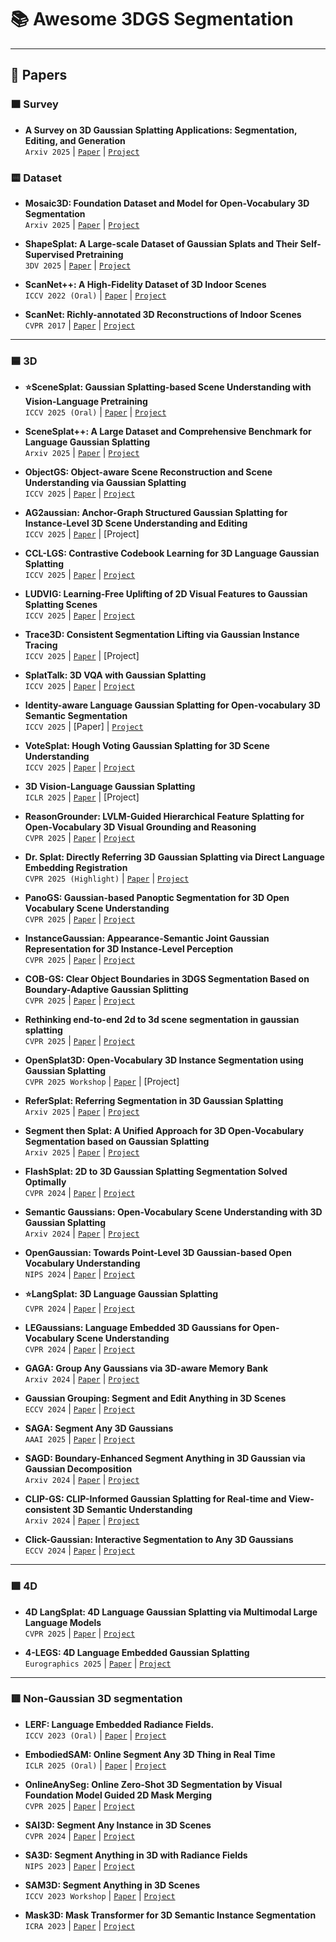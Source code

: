 # 📚 Awesome 3DGS Segmentation
---

## 📖 Papers
### 🟧 Survey
* **A Survey on 3D Gaussian Splatting Applications: Segmentation, Editing, and Generation** <br>
`Arxiv 2025` | [`Paper`](https://arxiv.org/abs/2508.09977) | [`Project`](https://github.com/heshuting555/Awesome-3DGS-Applications)


### 🟨 Dataset
* **Mosaic3D: Foundation Dataset and Model for Open-Vocabulary 3D Segmentation** <br>
`Arxiv 2025` | [`Paper`](https://arxiv.org/abs/2502.02548) | [`Project`](https://nvlabs.github.io/Mosaic3D/)

* **ShapeSplat: A Large-scale Dataset of Gaussian Splats and Their Self-Supervised Pretraining** <br>
`3DV 2025` | [`Paper`](https://arxiv.org/abs/2408.10906) | [`Project`](https://unique1i.github.io/ShapeSplat_webpage/)

* **ScanNet++: A High-Fidelity Dataset of 3D Indoor Scenes** <br>
`ICCV 2022 (Oral)` | [`Paper`](https://arxiv.org/abs/2308.11417) | [`Project`](https://github.com/scannetpp/scannetpp)

* **ScanNet: Richly-annotated 3D Reconstructions of Indoor Scenes** <br>
`CVPR 2017` | [`Paper`](https://arxiv.org/abs/1702.04405) | [`Project`](http://www.scan-net.org/)
---

### 🟦 3D
* **⭐SceneSplat: Gaussian Splatting-based Scene Understanding with Vision-Language Pretraining** <br>
`ICCV 2025 (Oral)` | [`Paper`](https://arxiv.org/abs/2503.18052) | [`Project`](https://github.com/unique1i/SceneSplat)

* **SceneSplat++: A Large Dataset and Comprehensive Benchmark for Language Gaussian Splatting** <br>
`Arxiv 2025` | [`Paper`](https://arxiv.org/abs/2506.08710) | [`Project`](https://github.com/unique1i/GaussianWorld_Benchmark)

* **ObjectGS: Object-aware Scene Reconstruction and Scene Understanding via Gaussian Splatting** <br>
`ICCV 2025` | [`Paper`](https://arxiv.org/abs/2507.15454) | [`Project`](https://ruijiezhu94.github.io/ObjectGS_page)

* **AG2aussian: Anchor-Graph Structured Gaussian Splatting for Instance-Level 3D Scene Understanding and Editing** <br>
`ICCV 2025` | [`Paper`](https://arxiv.org/abs/2508.01740) | [Project]

* **CCL-LGS: Contrastive Codebook Learning for 3D Language Gaussian Splatting** <br>
`ICCV 2025` | [`Paper`](https://arxiv.org/abs/2505.20469) | [`Project`](https://epsilontl.github.io/CCL-LGS/)

* **LUDVIG: Learning-Free Uplifting of 2D Visual Features to Gaussian Splatting Scenes** <br>
`ICCV 2025` | [`Paper`](https://arxiv.org/abs/2410.14462) | [`Project`](https://juliettemarrie.github.io/ludvig)

* **Trace3D: Consistent Segmentation Lifting via Gaussian Instance Tracing** <br>
`ICCV 2025` | [`Paper`](https://arxiv.org/abs/2508.03227) | [Project]

* **SplatTalk: 3D VQA with Gaussian Splatting** <br>
`ICCV 2025` | [`Paper`](https://arxiv.org/abs/2503.06271) | [`Project`](https://splat-talk.github.io/)

* **Identity-aware Language Gaussian Splatting for Open-vocabulary 3D Semantic Segmentation** <br>
`ICCV 2025` | [Paper] | [`Project`](https://github.com/DCVL-3D/ILGS_release)

* **VoteSplat: Hough Voting Gaussian Splatting for 3D Scene Understanding** <br>
`ICCV 2025` | [`Paper`](https://arxiv.org/abs/2506.22799) | [`Project`](https://sy-ja.github.io/votesplat/)

* **3D Vision-Language Gaussian Splatting** <br>
`ICLR 2025` | [`Paper`](https://arxiv.org/abs/2410.07577) | [Project]

* **ReasonGrounder: LVLM-Guided Hierarchical Feature Splatting for Open-Vocabulary 3D Visual Grounding and Reasoning** <br>
`CVPR 2025` | [`Paper`](https://arxiv.org/abs/2503.23297) | [`Project`](https://zhenyangliu.github.io/ReasonGrounder/)

* **Dr. Splat: Directly Referring 3D Gaussian Splatting via Direct Language Embedding Registration** <br>
`CVPR 2025 (Highlight)` | [`Paper`](https://arxiv.org/abs/2502.16652) | [`Project`](https://drsplat.github.io/)

* **PanoGS: Gaussian-based Panoptic Segmentation for 3D Open Vocabulary Scene Understanding** <br>
`CVPR 2025` | [`Paper`](https://arxiv.org/abs/2503.18107) | [`Project`](https://zju3dv.github.io/panogs/)

* **InstanceGaussian: Appearance-Semantic Joint Gaussian Representation for 3D Instance-Level Perception** <br>
`CVPR 2025` | [`Paper`](https://arxiv.org/abs/2411.19235) | [`Project`](https://lhj-git.github.io/InstanceGaussian/)

* **COB-GS: Clear Object Boundaries in 3DGS Segmentation Based on Boundary-Adaptive Gaussian Splitting** <br>
`CVPR 2025` | [`Paper`](https://arxiv.org/abs/2503.19443) | [`Project`](https://github.com/ZestfulJX/COB-GS)

* **Rethinking end-to-end 2d to 3d scene segmentation in gaussian splatting** <br>
`CVPR 2025` | [`Paper`](https://arxiv.org/abs/2503.14029) | [`Project`](https://github.com/Runsong123/Unified-Lift)

* **OpenSplat3D: Open-Vocabulary 3D Instance Segmentation using Gaussian Splatting** <br>
`CVPR 2025 Workshop` | [`Paper`](https://arxiv.org/abs/2506.07697) | [Project]

* **ReferSplat: Referring Segmentation in 3D Gaussian Splatting** <br>
`Arxiv 2025` | [`Paper`](https://arxiv.org/abs/2508.08252) | [`Project`](https://github.com/heshuting555/ReferSplat)

* **Segment then Splat: A Unified Approach for 3D Open-Vocabulary Segmentation based on Gaussian Splatting** <br>
`Arxiv 2025` | [`Paper`](https://arxiv.org/abs/2503.22204) | [`Project`](https://vulab-ai.github.io/Segment-then-Splat/)

* **FlashSplat: 2D to 3D Gaussian Splatting Segmentation Solved Optimally** <br>
`CVPR 2024` | [`Paper`](https://arxiv.org/abs/2409.08270) | [`Project`](https://github.com/florinshen/FlashSplat)

* **Semantic Gaussians: Open-Vocabulary Scene Understanding with 3D Gaussian Splatting** <br>
`Arxiv 2024` | [`Paper`](https://arxiv.org/abs/2403.15624) | [`Project`](https://github.com/sharinka0715/semantic-gaussians)

* **OpenGaussian: Towards Point-Level 3D Gaussian-based Open Vocabulary Understanding** <br>
`NIPS 2024` | [`Paper`](https://arxiv.org/abs/2406.02058) | [`Project`](https://3d-aigc.github.io/OpenGaussian)

* **⭐LangSplat: 3D Language Gaussian Splatting** <br>
`CVPR 2024` | [`Paper`](https://arxiv.org/abs/2312.16084) | [`Project`](https://langsplat.github.io/)

* **LEGaussians: Language Embedded 3D Gaussians for Open-Vocabulary Scene Understanding** <br>
`CVPR 2024` | [`Paper`](https://arxiv.org/abs/2311.18482) | [`Project`](https://buaavrcg.github.io/LEGaussians/)

* **GAGA: Group Any Gaussians via 3D-aware Memory Bank** <br>
`Arxiv 2024` | [`Paper`](https://arxiv.org/abs/2404.07977) | [`Project`](https://www.gaga.gallery/)

* **Gaussian Grouping: Segment and Edit Anything in 3D Scenes** <br>
`ECCV 2024` | [`Paper`](https://arxiv.org/abs/2312.00732) | [`Project`](https://github.com/lkeab/gaussian-grouping)

* **SAGA: Segment Any 3D Gaussians** <br>
`AAAI 2025` | [`Paper`](https://arxiv.org/abs/2312.00860) | [`Project`](https://github.com/Jumpat/SegAnyGAussians)

* **SAGD: Boundary-Enhanced Segment Anything in 3D Gaussian via Gaussian Decomposition** <br>
`Arxiv 2024` | [`Paper`](https://arxiv.org/abs/2401.17857) | [`Project`](https://github.com/XuHu0529/SAGS)

* **CLIP-GS: CLIP-Informed Gaussian Splatting for Real-time and View-consistent 3D Semantic Understanding** <br>
`Arxiv 2024` | [`Paper`](https://arxiv.org/abs/2404.14249) | [`Project`](https://gbliao.github.io/CLIP-GS.github.io/)

* **Click-Gaussian: Interactive Segmentation to Any 3D Gaussians** <br>
`ECCV 2024` | [`Paper`](https://arxiv.org/abs/2407.11793) | [`Project`](https://seokhunchoi.github.io/Click-Gaussian)
---

### 🟩 4D
* **4D LangSplat: 4D Language Gaussian Splatting via Multimodal Large Language Models** <br>
`CVPR 2025` | [`Paper`](https://arxiv.org/abs/2503.10437) | [`Project`](https://4d-langsplat.github.io/)

* **4-LEGS: 4D Language Embedded Gaussian Splatting** <br>
`Eurographics 2025` | [`Paper`](https://arxiv.org/abs/2410.10719) | [`Project`](https://tau-vailab.github.io/4-LEGS/)
---

### 🟥 Non-Gaussian 3D segmentation
* **LERF: Language Embedded Radiance Fields.** <br>
`ICCV 2023 (Oral)` | [`Paper`](https://arxiv.org/abs/2303.09553) | [`Project`](https://lerf.io/)

* **EmbodiedSAM: Online Segment Any 3D Thing in Real Time** <br>
`ICLR 2025 (Oral)` | [`Paper`](https://arxiv.org/abs/2408.11811) | [`Project`](https://xuxw98.github.io/ESAM/)

* **OnlineAnySeg: Online Zero-Shot 3D Segmentation by Visual Foundation Model Guided 2D Mask Merging** <br>
`CVPR 2025` | [`Paper`](https://arxiv.org/abs/2503.01309) | [`Project`](https://yjtang249.github.io/OnlineAnySeg)

* **SAI3D: Segment Any Instance in 3D Scenes** <br>
`CVPR 2024` | [`Paper`](https://arxiv.org/abs/2312.11557) | [`Project`](https://yd-yin.github.io/SAI3D)

* **SA3D: Segment Anything in 3D with Radiance Fields** <br>
`NIPS 2023` | [`Paper`](https://arxiv.org/abs/2304.12308) | [`Project`](https://github.com/Jumpat/SegmentAnythingin3D)

* **SAM3D: Segment Anything in 3D Scenes** <br>
`ICCV 2023 Workshop` | [`Paper`](https://arxiv.org/abs/2306.03908) | [`Project`](https://github.com/Pointcept/SegmentAnything3D)

* **Mask3D: Mask Transformer for 3D Semantic Instance Segmentation** <br>
`ICRA 2023` | [`Paper`](https://arxiv.org/abs/2210.03105) | [`Project`](https://github.com/JonasSchult/Mask3D)

